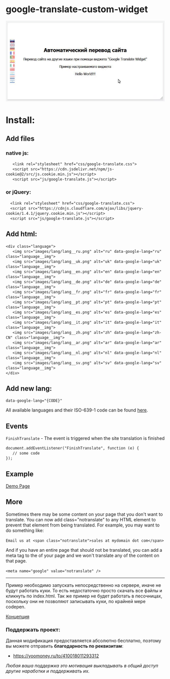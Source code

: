 # google-translate-custom-widget

![](https://raw.githubusercontent.com/get-web/Examples/main/google-translate/google-translate.gif)

# Install:

## Add files

### native js:

```
   <link rel="stylesheet" href="css/google-translate.css">
   <script src="https://cdn.jsdelivr.net/npm/js-cookie@2/src/js.cookie.min.js"></script>
   <script src="js/google-translate.js"></script>
```

### or jQuery:

```
  <link rel="stylesheet" href="css/google-translate.css">
  <script src="https://cdnjs.cloudflare.com/ajax/libs/jquery-cookie/1.4.1/jquery.cookie.min.js"></script>
  <script src="js/google-translate.js"></script>
```

## Add html:

```
<div class="language">
   <img src="images/lang/lang__ru.png" alt="ru" data-google-lang="ru" class="language__img">
   <img src="images/lang/lang__uk.png" alt="uk" data-google-lang="uk" class="language__img">
   <img src="images/lang/lang__en.png" alt="en" data-google-lang="en" class="language__img">
   <img src="images/lang/lang__de.png" alt="de" data-google-lang="de" class="language__img">
   <img src="images/lang/lang__fr.png" alt="fr" data-google-lang="fr" class="language__img">
   <img src="images/lang/lang__pt.png" alt="pt" data-google-lang="pt" class="language__img">
   <img src="images/lang/lang__es.png" alt="es" data-google-lang="es" class="language__img">
   <img src="images/lang/lang__it.png" alt="it" data-google-lang="it" class="language__img">
   <img src="images/lang/lang__zh.png" alt="zh" data-google-lang="zh-CN" class="language__img">
   <img src="images/lang/lang__ar.png" alt="ar" data-google-lang="ar" class="language__img">
   <img src="images/lang/lang__nl.png" alt="nl" data-google-lang="nl" class="language__img">
   <img src="images/lang/lang__sv.png" alt="sv" data-google-lang="sv" class="language__img">
</div>
```

## Add new lang:

```
data-google-lang="{CODE}"
```

All available languages and their ISO-639-1 code can be found
[here](https://cloud.google.com/translate/docs/languages).

## Events

`FinishTranslate` - The event is triggered when the site translation is finished

```
document.addEventListener("FinishTranslate", function (e) {
   // some code
});
```

## Example

[Demo Page](http://demo.l2banners.ru/google-translate-custom-widget)

## More

Sometimes there may be some content on your page that you don't want to
translate. You can now add class="notranslate" to any HTML element to prevent
that element from being translated. For example, you may want to do something
like:

`Email us at <span class="notranslate">sales at mydomain dot com</span>`

And if you have an entire page that should not be translated, you can add a meta
tag to the of your page and we won't translate any of the content on that page.

`<meta name="google" value="notranslate" />`

---

Пример необходимо запускать непосредственно на сервере, иначе не будут работать
куки. То есть недостаточно просто скачать все файлы и кликнуть по index.html.
Так же пример не будет работать в песочницах, поскольку они не позволяют
записывать куки, по крайней мере codepen.

[Концепция](https://get-web.site/blog/29-kastomnyj-vidzhet-googletranslate-dlja-sajta.html)

### Поддержать проект:

Данная модификация предоставляется абсолютно бесплатно, поэтому вы можете
отправить **благодарность по реквизитам**:

- https://yoomoney.ru/to/410018011293312

_Любая ваша поддержка это мотивация выкладывать в общий доступ другие наработки
и поддерживать их._
